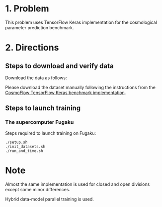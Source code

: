 # 1. Problem

This problem uses TensorFlow Keras implementation for the cosmological parameter prediction benchmark.

# 2. Directions
## Steps to download and verify data
Download the data as follows:

Please download the dataset manually following the instructions from the [CosmoFlow TensorFlow Keras benchmark implementation](https://github.com/sparticlesteve/cosmoflow-benchmark).

## Steps to launch training

### The supercomputer Fugaku
Steps required to launch training on Fugaku:

```
./setup.sh
./init_datasets.sh
./run_and_time.sh
```

# Note
Almost the same implementation is used for closed and open divisions except some minor differences.

Hybrid data-model parallel training is used.
